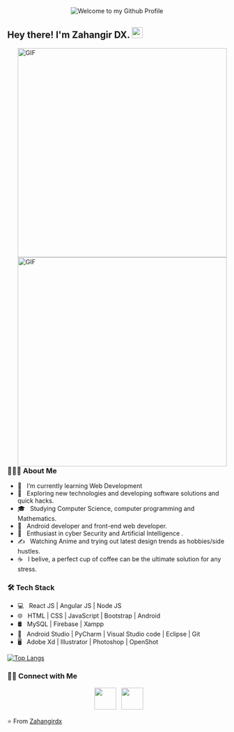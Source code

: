 <div align="center">
  <img src="https://user-images.githubusercontent.com/56519178/121331512-c1b2bc80-c938-11eb-9563-82e5943eda13.png?raw=true" style="max-width: 100%;" alt="Welcome to my Github Profile" />
</div>
<h2> Hey there! I'm Zahangir DX. <img src="https://github.com/souvikguria98/souvikguria98/blob/master/Hi.gif" width="25"></h2>
<img align="right" alt="GIF" src="https://media.giphy.com/media/xT9IgzoKnwFNmISR8I/giphy.gif" width="480"/>
<img align="right" alt="GIF" src="https://media.giphy.com/media/xT9IgzoKnwFNmISR8I/giphy.gif" width="480"/>


<h3> 👨🏻‍💻 About Me </h3>

- 🔭 &nbsp; I’m currently learning Web Development
- 🤔 &nbsp; Exploring new technologies and developing software solutions and quick hacks.
- 🎓 &nbsp; Studying Computer Science, computer programming and Mathematics.
- 💼 &nbsp; Android developer and front-end web developer.
- 🌱 &nbsp; Enthusiast in cyber Security and Artificial Intelligence .
- ✍️ &nbsp; Watching Anime and trying out latest design trends as hobbies/side hustles.
- ☕ &nbsp; I belive, a perfect cup of coffee can be the ultimate solution for any stress. 

<h3>🛠 Tech Stack</h3>

- 💻 &nbsp;	React JS | Angular JS | Node JS    
- 🌐 &nbsp; HTML | CSS | JavaScript | Bootstrap | Android
- 🛢 &nbsp; MySQL | Firebase | Xampp
- 🔧 &nbsp; Android Studio | PyCharm | Visual Studio code | Eclipse | Git
- 🖥 &nbsp; Adobe Xd | Illustrator | Photoshop | OpenShot

[![Top Langs](https://github-readme-stats.vercel.app/api/top-langs/?username=devSouvik&layout=compact&text_color=daf7dc&bg_color=151515)](https://github.com/devSouvik/github-readme-stats)


<h3> 🤝🏻 Connect with Me </h3>

<p align="center"> 
&nbsp; <a href="https://www.instagram.com/zahangir_dx/" target="_blank" rel="noopener noreferrer"><img src="https://user-images.githubusercontent.com/56519178/121336399-4a335c00-c93d-11eb-908f-cb307c7004a5.png" width="50" /></a>
&nbsp; <a href="mailto:iamdx10@gmail.com" target="_blank" rel="noopener noreferrer"><img src="https://user-images.githubusercontent.com/56519178/121336635-8797e980-c93d-11eb-93ef-0a1226690ee0.png"  width="50" /></a>
</p>

⭐️ From [Zahangirdx](https://github.com/zahangirdx)
